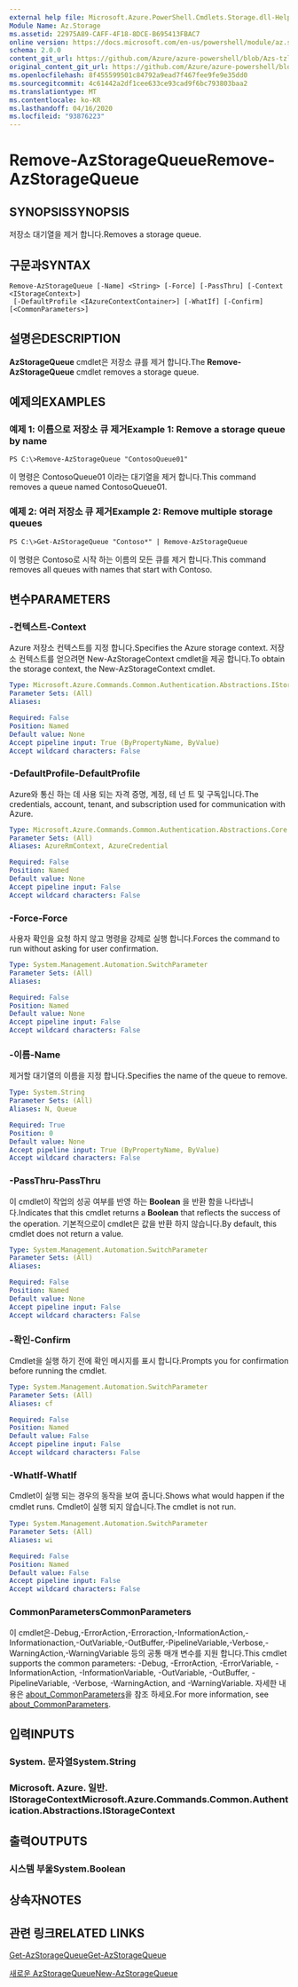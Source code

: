 ```yaml
---
external help file: Microsoft.Azure.PowerShell.Cmdlets.Storage.dll-Help.xml
Module Name: Az.Storage
ms.assetid: 22975A89-CAFF-4F18-8DCE-B695413FBAC7
online version: https://docs.microsoft.com/en-us/powershell/module/az.storage/remove-azstoragequeue
schema: 2.0.0
content_git_url: https://github.com/Azure/azure-powershell/blob/Azs-tzl/src/Storage/Storage.Management/help/Remove-AzStorageQueue.md
original_content_git_url: https://github.com/Azure/azure-powershell/blob/Azs-tzl/src/Storage/Storage.Management/help/Remove-AzStorageQueue.md
ms.openlocfilehash: 8f455599501c84792a9ead7f467fee9fe9e35dd0
ms.sourcegitcommit: 4c61442a2df1cee633ce93cad9f6bc793803baa2
ms.translationtype: MT
ms.contentlocale: ko-KR
ms.lasthandoff: 04/16/2020
ms.locfileid: "93876223"
---
```

# <span data-ttu-id="3781f-101">Remove-AzStorageQueue</span><span class="sxs-lookup"><span data-stu-id="3781f-101">Remove-AzStorageQueue</span></span>

## <span data-ttu-id="3781f-102">SYNOPSIS</span><span class="sxs-lookup"><span data-stu-id="3781f-102">SYNOPSIS</span></span>
<span data-ttu-id="3781f-103">저장소 대기열을 제거 합니다.</span><span class="sxs-lookup"><span data-stu-id="3781f-103">Removes a storage queue.</span></span>

## <span data-ttu-id="3781f-104">구문과</span><span class="sxs-lookup"><span data-stu-id="3781f-104">SYNTAX</span></span>

```
Remove-AzStorageQueue [-Name] <String> [-Force] [-PassThru] [-Context <IStorageContext>]
 [-DefaultProfile <IAzureContextContainer>] [-WhatIf] [-Confirm] [<CommonParameters>]
```

## <span data-ttu-id="3781f-105">설명은</span><span class="sxs-lookup"><span data-stu-id="3781f-105">DESCRIPTION</span></span>
<span data-ttu-id="3781f-106">**AzStorageQueue** cmdlet은 저장소 큐를 제거 합니다.</span><span class="sxs-lookup"><span data-stu-id="3781f-106">The **Remove-AzStorageQueue** cmdlet removes a storage queue.</span></span>

## <span data-ttu-id="3781f-107">예제의</span><span class="sxs-lookup"><span data-stu-id="3781f-107">EXAMPLES</span></span>

### <span data-ttu-id="3781f-108">예제 1: 이름으로 저장소 큐 제거</span><span class="sxs-lookup"><span data-stu-id="3781f-108">Example 1: Remove a storage queue by name</span></span>
```
PS C:\>Remove-AzStorageQueue "ContosoQueue01"
```

<span data-ttu-id="3781f-109">이 명령은 ContosoQueue01 이라는 대기열을 제거 합니다.</span><span class="sxs-lookup"><span data-stu-id="3781f-109">This command removes a queue named ContosoQueue01.</span></span>

### <span data-ttu-id="3781f-110">예제 2: 여러 저장소 큐 제거</span><span class="sxs-lookup"><span data-stu-id="3781f-110">Example 2: Remove multiple storage queues</span></span>
```
PS C:\>Get-AzStorageQueue "Contoso*" | Remove-AzStorageQueue
```

<span data-ttu-id="3781f-111">이 명령은 Contoso로 시작 하는 이름의 모든 큐를 제거 합니다.</span><span class="sxs-lookup"><span data-stu-id="3781f-111">This command removes all queues with names that start with Contoso.</span></span>

## <span data-ttu-id="3781f-112">변수</span><span class="sxs-lookup"><span data-stu-id="3781f-112">PARAMETERS</span></span>

### <span data-ttu-id="3781f-113">-컨텍스트</span><span class="sxs-lookup"><span data-stu-id="3781f-113">-Context</span></span>
<span data-ttu-id="3781f-114">Azure 저장소 컨텍스트를 지정 합니다.</span><span class="sxs-lookup"><span data-stu-id="3781f-114">Specifies the Azure storage context.</span></span>
<span data-ttu-id="3781f-115">저장소 컨텍스트를 얻으려면 New-AzStorageContext cmdlet을 제공 합니다.</span><span class="sxs-lookup"><span data-stu-id="3781f-115">To obtain the storage context, the New-AzStorageContext cmdlet.</span></span>

```yaml
Type: Microsoft.Azure.Commands.Common.Authentication.Abstractions.IStorageContext
Parameter Sets: (All)
Aliases:

Required: False
Position: Named
Default value: None
Accept pipeline input: True (ByPropertyName, ByValue)
Accept wildcard characters: False
```

### <span data-ttu-id="3781f-116">-DefaultProfile</span><span class="sxs-lookup"><span data-stu-id="3781f-116">-DefaultProfile</span></span>
<span data-ttu-id="3781f-117">Azure와 통신 하는 데 사용 되는 자격 증명, 계정, 테 넌 트 및 구독입니다.</span><span class="sxs-lookup"><span data-stu-id="3781f-117">The credentials, account, tenant, and subscription used for communication with Azure.</span></span>

```yaml
Type: Microsoft.Azure.Commands.Common.Authentication.Abstractions.Core.IAzureContextContainer
Parameter Sets: (All)
Aliases: AzureRmContext, AzureCredential

Required: False
Position: Named
Default value: None
Accept pipeline input: False
Accept wildcard characters: False
```

### <span data-ttu-id="3781f-118">-Force</span><span class="sxs-lookup"><span data-stu-id="3781f-118">-Force</span></span>
<span data-ttu-id="3781f-119">사용자 확인을 요청 하지 않고 명령을 강제로 실행 합니다.</span><span class="sxs-lookup"><span data-stu-id="3781f-119">Forces the command to run without asking for user confirmation.</span></span>

```yaml
Type: System.Management.Automation.SwitchParameter
Parameter Sets: (All)
Aliases:

Required: False
Position: Named
Default value: None
Accept pipeline input: False
Accept wildcard characters: False
```

### <span data-ttu-id="3781f-120">-이름</span><span class="sxs-lookup"><span data-stu-id="3781f-120">-Name</span></span>
<span data-ttu-id="3781f-121">제거할 대기열의 이름을 지정 합니다.</span><span class="sxs-lookup"><span data-stu-id="3781f-121">Specifies the name of the queue to remove.</span></span>

```yaml
Type: System.String
Parameter Sets: (All)
Aliases: N, Queue

Required: True
Position: 0
Default value: None
Accept pipeline input: True (ByPropertyName, ByValue)
Accept wildcard characters: False
```

### <span data-ttu-id="3781f-122">-PassThru</span><span class="sxs-lookup"><span data-stu-id="3781f-122">-PassThru</span></span>
<span data-ttu-id="3781f-123">이 cmdlet이 작업의 성공 여부를 반영 하는 **Boolean** 을 반환 함을 나타냅니다.</span><span class="sxs-lookup"><span data-stu-id="3781f-123">Indicates that this cmdlet returns a **Boolean** that reflects the success of the operation.</span></span>
<span data-ttu-id="3781f-124">기본적으로이 cmdlet은 값을 반환 하지 않습니다.</span><span class="sxs-lookup"><span data-stu-id="3781f-124">By default, this cmdlet does not return a value.</span></span>

```yaml
Type: System.Management.Automation.SwitchParameter
Parameter Sets: (All)
Aliases:

Required: False
Position: Named
Default value: None
Accept pipeline input: False
Accept wildcard characters: False
```

### <span data-ttu-id="3781f-125">-확인</span><span class="sxs-lookup"><span data-stu-id="3781f-125">-Confirm</span></span>
<span data-ttu-id="3781f-126">Cmdlet을 실행 하기 전에 확인 메시지를 표시 합니다.</span><span class="sxs-lookup"><span data-stu-id="3781f-126">Prompts you for confirmation before running the cmdlet.</span></span>

```yaml
Type: System.Management.Automation.SwitchParameter
Parameter Sets: (All)
Aliases: cf

Required: False
Position: Named
Default value: False
Accept pipeline input: False
Accept wildcard characters: False
```

### <span data-ttu-id="3781f-127">-WhatIf</span><span class="sxs-lookup"><span data-stu-id="3781f-127">-WhatIf</span></span>
<span data-ttu-id="3781f-128">Cmdlet이 실행 되는 경우의 동작을 보여 줍니다.</span><span class="sxs-lookup"><span data-stu-id="3781f-128">Shows what would happen if the cmdlet runs.</span></span>
<span data-ttu-id="3781f-129">Cmdlet이 실행 되지 않습니다.</span><span class="sxs-lookup"><span data-stu-id="3781f-129">The cmdlet is not run.</span></span>

```yaml
Type: System.Management.Automation.SwitchParameter
Parameter Sets: (All)
Aliases: wi

Required: False
Position: Named
Default value: False
Accept pipeline input: False
Accept wildcard characters: False
```

### <span data-ttu-id="3781f-130">CommonParameters</span><span class="sxs-lookup"><span data-stu-id="3781f-130">CommonParameters</span></span>
<span data-ttu-id="3781f-131">이 cmdlet은-Debug,-ErrorAction,-Erroraction,-InformationAction,-Informationaction,-OutVariable,-OutBuffer,-PipelineVariable,-Verbose,-WarningAction,-WarningVariable 등의 공통 매개 변수를 지원 합니다.</span><span class="sxs-lookup"><span data-stu-id="3781f-131">This cmdlet supports the common parameters: -Debug, -ErrorAction, -ErrorVariable, -InformationAction, -InformationVariable, -OutVariable, -OutBuffer, -PipelineVariable, -Verbose, -WarningAction, and -WarningVariable.</span></span> <span data-ttu-id="3781f-132">자세한 내용은 [about_CommonParameters](http://go.microsoft.com/fwlink/?LinkID=113216)을 참조 하세요.</span><span class="sxs-lookup"><span data-stu-id="3781f-132">For more information, see [about_CommonParameters](http://go.microsoft.com/fwlink/?LinkID=113216).</span></span>

## <span data-ttu-id="3781f-133">입력</span><span class="sxs-lookup"><span data-stu-id="3781f-133">INPUTS</span></span>

### <span data-ttu-id="3781f-134">System. 문자열</span><span class="sxs-lookup"><span data-stu-id="3781f-134">System.String</span></span>

### <span data-ttu-id="3781f-135">Microsoft. Azure. 일반. IStorageContext</span><span class="sxs-lookup"><span data-stu-id="3781f-135">Microsoft.Azure.Commands.Common.Authentication.Abstractions.IStorageContext</span></span>

## <span data-ttu-id="3781f-136">출력</span><span class="sxs-lookup"><span data-stu-id="3781f-136">OUTPUTS</span></span>

### <span data-ttu-id="3781f-137">시스템 부울</span><span class="sxs-lookup"><span data-stu-id="3781f-137">System.Boolean</span></span>

## <span data-ttu-id="3781f-138">상속자</span><span class="sxs-lookup"><span data-stu-id="3781f-138">NOTES</span></span>

## <span data-ttu-id="3781f-139">관련 링크</span><span class="sxs-lookup"><span data-stu-id="3781f-139">RELATED LINKS</span></span>

[<span data-ttu-id="3781f-140">Get-AzStorageQueue</span><span class="sxs-lookup"><span data-stu-id="3781f-140">Get-AzStorageQueue</span></span>](./Get-AzStorageQueue.md)

[<span data-ttu-id="3781f-141">새로운 AzStorageQueue</span><span class="sxs-lookup"><span data-stu-id="3781f-141">New-AzStorageQueue</span></span>](./New-AzStorageQueue.md)
